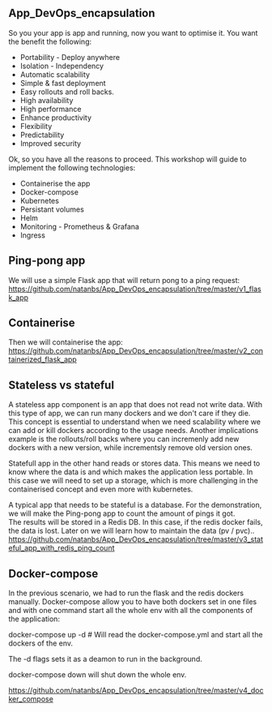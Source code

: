 ## App_DevOps_encapsulation

So you your app is app and running, now you want to optimise it. You want the benefit the following:

- Portability - Deploy anywhere
- Isolation - Independency
- Automatic scalability 
- Simple & fast deployment
- Easy rollouts and roll backs.
- High availability
- High performance
- Enhance productivity
- Flexibility
- Predictability
- Improved security

Ok, so you have all the reasons to proceed.
This workshop will guide to implement the following technologies:

- Containerise the app
- Docker-compose
- Kubernetes
- Persistant volumes
- Helm
- Monitoring - Prometheus & Grafana 
- Ingress

## Ping-pong app
We will use a simple Flask app that will return pong to a ping request:
https://github.com/natanbs/App_DevOps_encapsulation/tree/master/v1_flask_app

## Containerise
Then we will containerise the app:
https://github.com/natanbs/App_DevOps_encapsulation/tree/master/v2_containerized_flask_app

## Stateless vs stateful
A stateless app component is an app that does not read not write data. With this type of app, we can run many dockers and we don't care if they die.
This concept is essential to understand when we need scalability where we can add or kill dockers according to the usage needs. 
Another implications example is the  rollouts/roll backs where you can incremenly add new dockers with a new version, while incrementsly remove old version ones. 

Statefull app in the other hand reads or stores data. This means we need to know where the data is and which makes the application less portable.
In this case we will need to set up a storage, which is more challenging in the containerised concept and even more with kubernetes.

A typical app that needs to be stateful is a database. For the demonstration, we will make the Ping-pong app to count the amount of pings it got.  
The results will be stored in a Redis DB. In this case, if the redis docker fails, the data is lost. Later on we will learn how to maintain the data (pv / pvc)..
https://github.com/natanbs/App_DevOps_encapsulation/tree/master/v3_stateful_app_with_redis_ping_count

## Docker-compose
In the previous scenario, we had to run the flask and the redis dockers manually.
Docker-compose allow you to have both dockers set in one files and with one command start all the whole env with all the components of the application:

docker-compose up -d    # Will read the docker-compose.yml and start all the dockers of the env.

The -d flags sets it as a deamon to run in the background.

docker-compose down will shut down the whole env.

https://github.com/natanbs/App_DevOps_encapsulation/tree/master/v4_docker_compose
